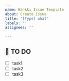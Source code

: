 ```yaml
---
name: Hankki Issue Template
about: Create issue
title: "[Type] what"
labels: ''
assignees: ''

---
```


## 🚩 TO DO
- [ ] task1
- [ ] task2
- [ ] task3

<!-- TO DO task를 상세하게 나눠주세요! -->
